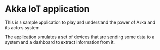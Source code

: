 # Akka IoT application

This is a sample application to play and understand the power of Akka and its actors system.

The application simulates a set of devices that are sending some data to a system and a dashboard to extract information from it.